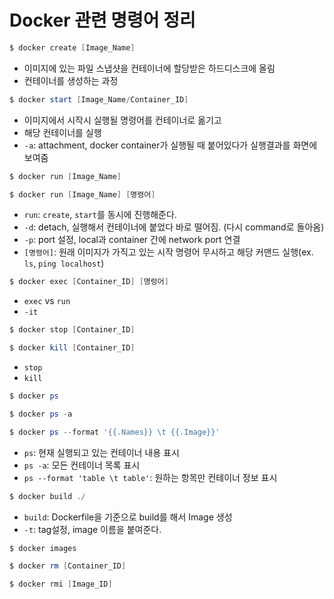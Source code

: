 # Docker 관련 명령어 정리

```powershell
$ docker create [Image_Name]
```
- 이미지에 있는 파일 스냅샷을 컨테이너에 할당받은 하드디스크에 올림
- 컨테이너를 생성하는 과정


```powershell
$ docker start [Image_Name/Container_ID]
```
- 이미지에서 시작시 실행될 명령어를 컨테이너로 옮기고
- 해당 컨테이너를 실행
- `-a`: attachment, docker container가 실행될 때 붙어있다가 실행결과를 화면에 보여줌


```powershell
$ docker run [Image_Name]

$ docker run [Image_Name] [명령어]
```
- `run`: `create`, `start`를 동시에 진행해준다.
- `-d`: detach, 실행해서 컨테이너에 붙었다 바로 떨어짐. (다시 command로 돌아옴)
- `-p`: port 설정, local과 container 간에 network port 연결
- `[명령어]`: 원래 이미지가 가직고 있는 시작 명령어 무시하고 해당 커맨드 실행(ex. `ls`, `ping localhost`)

```powershell
$ docker exec [Container_ID] [명렁어]
```
- `exec` vs `run`
- `-it`

```powershell
$ docker stop [Container_ID]

$ docker kill [Container_ID]
```
- `stop`
- `kill`

```powershell
$ docker ps

$ docker ps -a

$ docker ps --format '{{.Names}} \t {{.Image}}'
```
- `ps`: 현재 실행되고 있는 컨테이너 내용 표시
- `ps -a`: 모든 컨테이너 목록 표시
- `ps --format 'table \t table'`: 원하는 항목만 컨테이너 정보 표시

```powershell
$ docker build ./
```
- `build`: Dockerfile을 기준으로 build를 해서 Image 생성
- `-t`: tag설정, image 이름을 붙여준다.

```powershell
$ docker images
```

```powershell
$ docker rm [Container_ID]

$ docker rmi [Image_ID]
```

